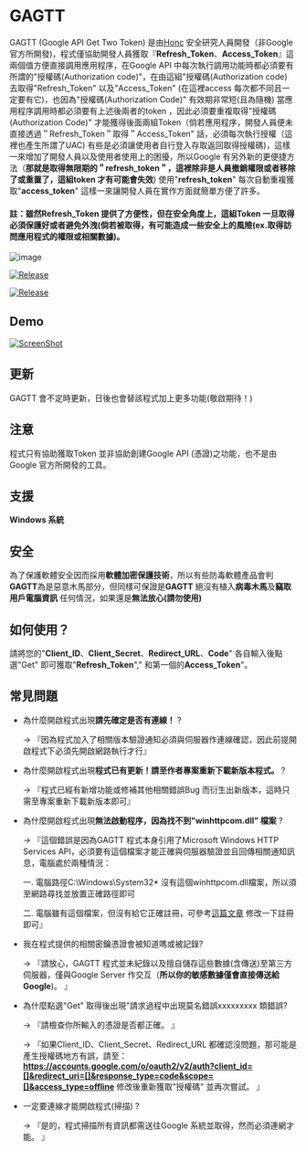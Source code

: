 # GAGTT
GAGTT (Google API Get  Two Token) 是由[Honc](https://blog.honcbb.me/) 安全研究人員開發（非Google 官方所開發)，程式僅協助開發人員獲取『**Refresh_Token**、**Access_Token**』這兩個值方便直接調用應用程序，在Google API 中每次執行調用功能時都必須要有所謂的"授權碼(Authorization code)"，在由這組"授權碼(Authorization code) 去取得"Refresh_Token" 以及"Access_Token" (在這裡access 每次都不同且一定要有它)，也因為"授權碼(Authorization Code)" 有效期非常短(且為隨機) 當應用程序調用時都必須要有上述後兩者的token ，因此必須要重複取得"授權碼(Authorization Code)" 才能獲得後面兩組Token（倘若應用程序，開發人員便未直接透過＂Refresh_Token＂取得＂Access_Token" 話，必須每次執行授權（這裡也產生所謂了UAC) 有些是必須讓使用者自行登入存取返回取得授權碼)，這樣一來增加了開發人員以及使用者使用上的困擾，所以Google 有另外新的更便捷方法（**那就是取得無限期的＂refresh_token＂，這裡除非是人員撤銷權限或者移除了或重置了，這組token 才有可能會失效**) 使用"**refresh_token**" 每次自動重複獲取"**access_token**" 這樣一來讓開發人員在實作方面就簡單方便了許多。

#### 註：雖然Refresh_Token 提供了方便性，但在安全角度上，這組Token 一旦取得必須保護好或者避免外洩(倘若被取得，有可能造成一些安全上的風險(ex.取得訪問應用程式的權限或相關數據)。

![image](https://i.imgur.com/Nui5d0N.jpg)

[![Release](https://img.shields.io/badge/%E7%89%88%E6%9C%AC-V1.2-green)](https://github.com/honcbb-secu/SecVir/releases)

[![Release](https://img.shields.io/badge/%E9%BB%9E%E6%88%91-%E4%B8%8B%E8%BC%89-brightgreen)](https://github.com/honcbb-secu/SecVir/releases/download/V1.2/SecVir.zip)


## Demo

[![ScreenShot](https://i.imgur.com/cdRs9g2.jpg)](https://www.youtube.com/watch?v=6oAhz3h8frE&feature=youtu.be)

## 更新

GAGTT 會不定時更新，日後也會替該程式加上更多功能(敬啟期待！)

## 注意

程式只有協助獲取Token 並非協助創建Google API (憑證)之功能，也不是由Google 官方所開發的工具。

## 支援

**Windows 系統**

## 安全

為了保護軟體安全因而採用**軟體加密保護技術**，所以有些防毒軟體產品會判**GAGTT**為是惡意木馬部分，但同樣可保證是**GAGTT** 絕沒有植入**病毒木馬**及**竊取用戶電腦資訊** 任何情況，如果還是**無法放心(請勿使用)**


## 如何使用？

請將您的"**Client_ID**、**Client_Secret**、**Redirect_URL**、**Code**" 各自輸入後點選"Get" 即可獲取"**Refresh_Token**"," 和第一個的**Access_Token**"。

## 常見問題

* 為什麼開啟程式出現**請先確定是否有連線！** ? 

    → 『因為程式加入了相關版本驗證通知必須與伺服器作連線確認，因此前提開啟程式下必須先開啟網路執行才行』
    
* 為什麼開啟程式出現**程式已有更新！請至作者專案重新下載新版本程式。** ? 

    → 『程式已經有新增功能或修補其他相關錯誤Bug 而衍生出新版本，這時只需至專案重新下載新版本即可』
    
* 為什麼開啟程式出現**無法啟動程序，因為找不到"winhttpcom.dll" 檔案** ? 

    → 『這個錯誤是因為GAGTT 程式本身引用了Microsoft Windows HTTP Services API，必須要有這個檔案才能正確與伺服器驗證並且回傳相關通知訊息，電腦處於兩種情況：
    
    一. 電腦路徑C:\Windows\System32\* 沒有這個winhttpcom.dll檔案，所以須至網路尋找並放置正確路徑即可
    
    二. 電腦雖有這個檔案，但沒有給它正確註冊，可參考[這篇文章](https://dotblogs.com.tw/usice0314/2010/04/07/14442) 修改一下註冊即可』
  
* 我在程式提供的相關密鑰憑證會被知道嗎或被記錄?  
 
  → 『請放心，GAGTT 程式並未紀錄以及擅自儲存這些數據(含傳送)至第三方伺服器，僅與Google Server 作交互（**所以你的敏感數據僅會直接傳送給Google**)。 』
  
* 為什麼點選"Get" 取得後出現"請求過程中出現莫名錯誤xxxxxxxxx 類錯誤?  
 
  → 『請檢查你所輸入的憑證是否都正確。 』
  
  → 『如果Client_ID、Client_Secret、Redirect_URL 都確認沒問題，那可能是產生授權碼地方有誤，請至：**https://accounts.google.com/o/oauth2/v2/auth?client_id=[]&redirect_uri=[]&response_type=code&scope=[]&access_type=offline** 修改後重新獲取"授權碼" 並再次嘗試。 』
  
* 一定要連線才能開啟程式(掃描) ? 
 
  → 『是的，程式掃描所有資訊都需送往Google 系統並取得，然而必須連網才能。 』

